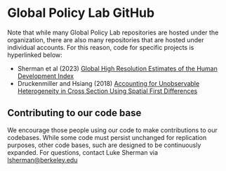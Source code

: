 # Global Policy Lab GitHub
Note that while many Global Policy Lab repositories are hosted under the organization, there are also many repositories that are hosted under individual accounts. For this reason, code for specific projects is hyperlinked below:

- Sherman et al (2023) [Global High Resolution Estimates of the Human Development Index](https://github.com/lukesherman/hdi_downscaling_mosaiks)
- Druckenmiller and Hsiang (2018) [Accounting for Unobservable Heterogeneity in Cross Section Using Spatial First Differences](https://github.com/hdruckenmiller/SFD)

## Contributing to our code base
We encourage those people using our code to make contributions to our codebases. While some code must persist unchanged for replication purposes, other code bases, such are designed to be continuously expanded. For questions, contact Luke Sherman via lsherman@berkeley.edu
